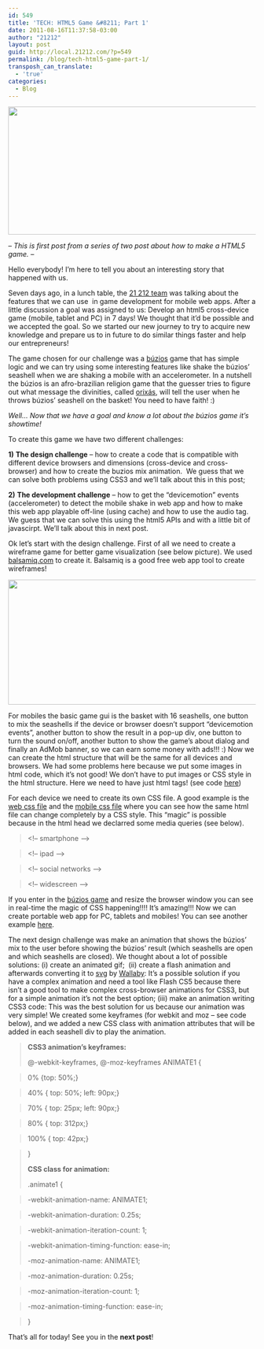 ```yaml
---
id: 549
title: 'TECH: HTML5 Game &#8211; Part 1'
date: 2011-08-16T11:37:58-03:00
author: "21212"
layout: post
guid: http://local.21212.com/?p=549
permalink: /blog/tech-html5-game-part-1/
transposh_can_translate:
  - 'true'
categories:
  - Blog
---
```

<p style="text-align: center">
  <img class="aligncenter size-full wp-image-569" src="http://local.21212.com/wp-content/uploads/2011/08/buzios.jpg" alt="" width="540" height="260" srcset="http://localhost:8080/wp-content/uploads/2011/08/buzios.jpg 540w, http://localhost:8080/wp-content/uploads/2011/08/buzios-300x144.jpg 300w" sizes="(max-width: 540px) 100vw, 540px" />
</p>

_&#8211; This is first post from a series of two post about how to make a HTML5 game. &#8211;_

Hello everybody! I’m here to tell you about an interesting story that happened with us.

Seven days ago, in a lunch table, the <a href="http://local.21212.com/team/" target="_blank">21 212 team</a> was talking about the features that we can use  in game development for mobile web apps. After a little discussion a goal was assigned to us: Develop an html5 cross-device game (mobile, tablet and PC) in 7 days! We thought that it’d be possible and we accepted the goal. So we started our new journey to try to acquire new knowledge and prepare us to in future to do similar things faster and help our entrepreneurs!

The game chosen for our challenge was a <a href="http://pt.wikipedia.org/wiki/Jogo_de_b%C3%BAzios" target="_blank">búzios</a> game that has simple logic and we can try using some interesting features like shake the búzios’ seashell when we are shaking a mobile with an accelerometer. In a nutshell the búzios is an afro-brazilian religion game that the guesser tries to figure out what message the divinities, called <a href="http://pt.wikipedia.org/wiki/Orix%C3%A1" target="_blank">orixás</a>, will tell the user when he throws búzios’ seashell on the basket! You need to have faith! :)

_Well&#8230; Now that we have a goal and know a lot about the búzios game it’s showtime!_

<!--more ..wanna know more about it? Go ahead!-->

To create this game we have two different challenges:

**1)** **The design challenge** &#8211; how to create a code that is compatible with different device browsers and dimensions (cross-device and cross-browser) and how to create the buzios mix animation.  We guess that we can solve both problems using CSS3 and we&#8217;ll talk about this in this post;

**2)** **The development challenge** &#8211; how to get the “devicemotion” events (accelerometer) to detect the mobile shake in web app and how to make this web app playable off-line (using cache) and how to use the audio tag. We guess that we can solve this using the html5 APIs and with a little bit of javascirpt. We&#8217;ll talk about this in next post.

Ok let’s start with the design challenge. First of all we need to create a wireframe game for better game visualization (see below picture). We used <a href="http://balsamiq.com/" target="_blank">balsamiq.com</a> to create it. Balsamiq is a good free web app tool to create wireframes!

<img class="aligncenter size-full wp-image-572" src="http://local.21212.com/wp-content/uploads/2011/08/wireframe.jpg" alt="" width="540" height="254" srcset="http://localhost:8080/wp-content/uploads/2011/08/wireframe.jpg 540w, http://localhost:8080/wp-content/uploads/2011/08/wireframe-300x141.jpg 300w" sizes="(max-width: 540px) 100vw, 540px" />

For mobiles the basic game gui is the basket with 16 seashells, one button to mix the seashells if the device or browser doesn’t support “devicemotion events”, another button to show the result in a pop-up div, one button to turn the sound on/off, another button to show the game’s about dialog and finally an AdMob banner, so we can earn some money with ads!!! :) Now we can create the html structure that will be the same for all devices and browsers. We had some problems here because we put some images in html code, which it’s not good! We don’t have to put images or CSS style in the html structure. Here we need to have just html tags! (see code <a href="http://www.guruweb.com.br/dev/lab/buzios/html.txt" target="_blank">here</a>)

For each device we need to create its own CSS file. A good example is the <a href="http://www.guruweb.com.br/games/buzios/css/buzios-iframe.css" target="_blank">web css file</a> and the <a href="http://www.guruweb.com.br/games/buzios/css/buzios-phone.css" target="_blank">mobile css file</a> where you can see how the same html file can change completely by a CSS style. This “magic” is possible because in the html head we declarred some media queries (see below).

> <!&#8211; smartphone &#8211;>
  
> <link rel=&#8221;stylesheet&#8221; href=&#8221;css/buzios-phone.css&#8221; media=&#8221;only screen and (max-device-width : 480px)&#8221;>
> 
> <!&#8211; ipad &#8211;>
  
> <link rel=&#8221;stylesheet&#8221; href=&#8221;css/buzios-ipad.css&#8221; media=&#8221;only screen and (min-width : 768px)&#8221;>
> 
> <!&#8211; social networks &#8211;>
  
> <link rel=&#8221;stylesheet&#8221; href=&#8221;css/buzios-social-networks.css&#8221; media=&#8221;only screen and (min-width : 740px) and (max-width : 765px)&#8221;>
> 
> <!&#8211; widescreen &#8211;>
  
> <link rel=&#8221;stylesheet&#8221; href=&#8221;css/buzios-iframe.css&#8221; media=&#8221;only screen and (min-width : 941px)&#8221;>

If you enter in the <a href="http://www.guruweb.com.br/games/buzios/" target="_blank">búzios game</a> and resize the browser window you can see in real-time the magic of CSS happening!!!! It’s amazing!!! Now we can create portable web app for PC, tablets and mobiles! You can see another example <a href="http://mediaqueri.es/popular/" target="_blank">here</a>.

The next design challenge was make an animation that shows the búzios’ mix to the user before showing the búzios’ result (which seashells are open and which seashells are closed). We thought about a lot of possible solutions: (i) create an animated gif;  (ii) create a flash animation and afterwards converting it to <a href="http://en.wikipedia.org/wiki/Scalable_Vector_Graphics" target="_blank">svg</a> by <a href="http://labs.adobe.com/technologies/wallaby/" target="_blank">Wallaby</a>: It’s a possible solution if you have a complex animation and need a tool like Flash CS5 because there isn’t a good tool to make complex cross-browser animations for CSS3, but for a simple animation it’s not the best option; (iii) make an animation writing CSS3 code: This was the best solution for us because our animation was very simple! We created some keyframes (for webkit and moz &#8211; see code below), and we added a new CSS class with animation attributes that will be added in each seashell div to play the animation.

> **CSS3 animation’s keyframes:**
> 
> @-webkit-keyframes, @-moz-keyframes ANIMATE1 {
  
> 0% {top: 50%;}
  
> 40% { top: 50%; left: 90px;}
  
> 70% { top: 25px; left: 90px;}
  
> 80% { top: 312px;}
  
> 100% { top: 42px;}
  
> }
> 
> **CSS class for animation:**
> 
> .animate1 {
  
> -webkit-animation-name: ANIMATE1;
  
> -webkit-animation-duration: 0.25s;
  
> -webkit-animation-iteration-count: 1;
  
> -webkit-animation-timing-function: ease-in;
> 
> -moz-animation-name: ANIMATE1;
  
> -moz-animation-duration: 0.25s;
  
> -moz-animation-iteration-count: 1;
  
> -moz-animation-timing-function: ease-in;
  
> }

That&#8217;s all for today! See you in the **next post**!